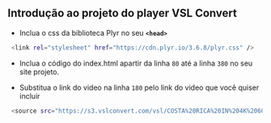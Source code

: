 ## Introdução ao projeto do player VSL Convert
* Inclua o css da biblioteca Plyr no seu <b> ``<head>``</b>
```bash
 <link rel="stylesheet" href="https://cdn.plyr.io/3.6.8/plyr.css" />
```
* Inclua o código do index.html apartir da linha ``80`` até a linha ``380`` no seu site projeto.

* Substitua o link do video na linha ``180`` pelo link do video que você quiser incluir
```bash
 <source src="https://s3.vslconvert.com/vsl/COSTA%20RICA%20IN%204K%2060fps%20HDR%20%28ULTRA%20HD%29.mp4" type="video/mp4" />
 ```
